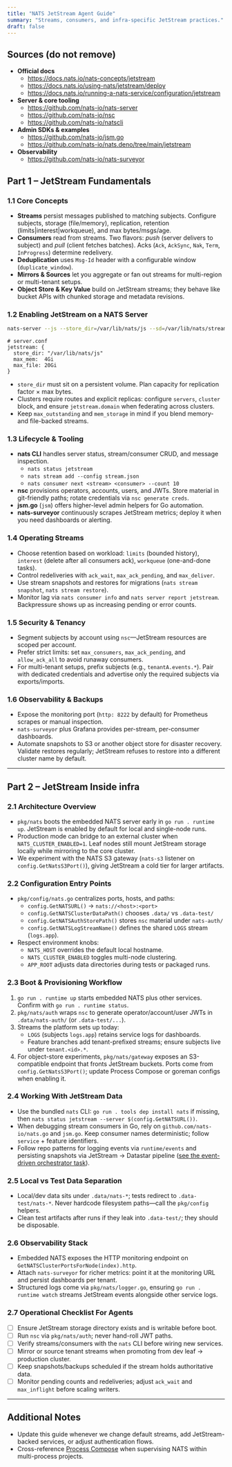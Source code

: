 ```yaml
---
title: "NATS JetStream Agent Guide"
summary: "Streams, consumers, and infra-specific JetStream practices."
draft: false
---
```


## Sources (do not remove)
- **Official docs**
  - https://docs.nats.io/nats-concepts/jetstream
  - https://docs.nats.io/using-nats/jetstream/deploy
  - https://docs.nats.io/running-a-nats-service/configuration/jetstream
- **Server & core tooling**
  - https://github.com/nats-io/nats-server
  - https://github.com/nats-io/nsc
  - https://github.com/nats-io/natscli
- **Admin SDKs & examples**
  - https://github.com/nats-io/jsm.go
  - https://github.com/nats-io/nats.deno/tree/main/jetstream
- **Observability**
  - https://github.com/nats-io/nats-surveyor

## Part 1 – JetStream Fundamentals

### 1.1 Core Concepts
- **Streams** persist messages published to matching subjects. Configure subjects, storage (file/memory), replication, retention (limits|interest|workqueue), and max bytes/msgs/age.
- **Consumers** read from streams. Two flavors: *push* (server delivers to subject) and *pull* (client fetches batches). Acks (`Ack`, `AckSync`, `Nak`, `Term`, `InProgress`) determine redelivery.
- **Deduplication** uses `Msg-Id` header with a configurable window (`duplicate_window`).
- **Mirrors & Sources** let you aggregate or fan out streams for multi-region or multi-tenant setups.
- **Object Store & Key Value** build on JetStream streams; they behave like bucket APIs with chunked storage and metadata revisions.

### 1.2 Enabling JetStream on a NATS Server
```bash
nats-server --js --store_dir=/var/lib/nats/js --sd=/var/lib/nats/streams
```
```hcl
# server.conf
jetstream: {
  store_dir: "/var/lib/nats/js"
  max_mem:  4Gi
  max_file: 20Gi
}
```
- `store_dir` must sit on a persistent volume. Plan capacity for replication factor × max bytes.
- Clusters require routes and explicit replicas: configure `servers`, `cluster` block, and ensure `jetstream.domain` when federating across clusters.
- Keep `max_outstanding` and `mem_storage` in mind if you blend memory- and file-backed streams.

### 1.3 Lifecycle & Tooling
- **nats CLI** handles server status, stream/consumer CRUD, and message inspection.
  - `nats status jetstream`
  - `nats stream add --config stream.json`
  - `nats consumer next <stream> <consumer> --count 10`
- **nsc** provisions operators, accounts, users, and JWTs. Store material in git-friendly paths; rotate credentials via `nsc generate creds`.
- **jsm.go** (`jsm`) offers higher-level admin helpers for Go automation.
- **nats-surveyor** continuously scrapes JetStream metrics; deploy it when you need dashboards or alerting.

### 1.4 Operating Streams
- Choose retention based on workload: `limits` (bounded history), `interest` (delete after all consumers ack), `workqueue` (one-and-done tasks).
- Control redeliveries with `ack_wait`, `max_ack_pending`, and `max_deliver`.
- Use stream snapshots and restores for migrations (`nats stream snapshot`, `nats stream restore`).
- Monitor lag via `nats consumer info` and `nats server report jetstream`. Backpressure shows up as increasing pending or error counts.

### 1.5 Security & Tenancy
- Segment subjects by account using `nsc`—JetStream resources are scoped per account.
- Prefer strict limits: set `max_consumers`, `max_ack_pending`, and `allow_ack_all` to avoid runaway consumers.
- For multi-tenant setups, prefix subjects (e.g., `tenantA.events.*`). Pair with dedicated credentials and advertise only the required subjects via exports/imports.

### 1.6 Observability & Backups
- Expose the monitoring port (`http: 8222` by default) for Prometheus scrapes or manual inspection.
- `nats-surveyor` plus Grafana provides per-stream, per-consumer dashboards.
- Automate snapshots to S3 or another object store for disaster recovery. Validate restores regularly; JetStream refuses to restore into a different cluster name by default.

---

## Part 2 – JetStream Inside infra

### 2.1 Architecture Overview
- `pkg/nats` boots the embedded NATS server early in `go run . runtime up`. JetStream is enabled by default for local and single-node runs.
- Production mode can bridge to an external cluster when `NATS_CLUSTER_ENABLED=1`. Leaf nodes still mount JetStream storage locally while mirroring to the core cluster.
- We experiment with the NATS S3 gateway (`nats-s3` listener on `config.GetNatsS3Port()`), giving JetStream a cold tier for larger artifacts.

### 2.2 Configuration Entry Points
- `pkg/config/nats.go` centralizes ports, hosts, and paths:
  - `config.GetNATSURL()` → `nats://<host>:<port>`
  - `config.GetNATSClusterDataPath()` chooses `.data/` vs `.data-test/`
  - `config.GetNATSAuthStorePath()` stores `nsc` material under `nats-auth/`
  - `config.GetNATSLogStreamName()` defines the shared `LOGS` stream (`logs.app`).
- Respect environment knobs:
  - `NATS_HOST` overrides the default local hostname.
  - `NATS_CLUSTER_ENABLED` toggles multi-node clustering.
  - `APP_ROOT` adjusts data directories during tests or packaged runs.

### 2.3 Boot & Provisioning Workflow
1. `go run . runtime up` starts embedded NATS plus other services. Confirm with `go run . runtime status`.
2. `pkg/nats/auth` wraps `nsc` to generate operator/account/user JWTs in `.data/nats-auth/` (or `.data-test/...`).
3. Streams the platform sets up today:
   - `LOGS` (subjects `logs.app`) retains service logs for dashboards.
   - Feature branches add tenant-prefixed streams; ensure subjects live under `tenant.<id>.*`.
4. For object-store experiments, `pkg/nats/gateway` exposes an S3-compatible endpoint that fronts JetStream buckets. Ports come from `config.GetNatsS3Port()`; update Process Compose or goreman configs when enabling it.

### 2.4 Working With JetStream Data
- Use the bundled `nats` CLI: `go run . tools dep install nats` if missing, then `nats status jetstream --server $(config.GetNATSURL())`.
- When debugging stream consumers in Go, rely on `github.com/nats-io/nats.go` and `jsm.go`. Keep consumer names deterministic; follow `service` + feature identifiers.
- Follow repo patterns for logging events via `runtime/events` and persisting snapshots via JetStream → Datastar pipeline ([see the event-driven orchestrator task](../../tasks/014-event-driven-orchestrator/)).

### 2.5 Local vs Test Data Separation
- Local/dev data sits under `.data/nats-*`; tests redirect to `.data-test/nats-*`. Never hardcode filesystem paths—call the `pkg/config` helpers.
- Clean test artifacts after runs if they leak into `.data-test/`; they should be disposable.

### 2.6 Observability Stack
- Embedded NATS exposes the HTTP monitoring endpoint on `GetNATSClusterPortsForNode(index).http`.
- Attach `nats-surveyor` for richer metrics: point it at the monitoring URL and persist dashboards per tenant.
- Structured logs come via `pkg/nats/logger.go`, ensuring `go run . runtime watch` streams JetStream events alongside other service logs.

### 2.7 Operational Checklist For Agents
- [ ] Ensure JetStream storage directory exists and is writable before boot.
- [ ] Run `nsc` via `pkg/nats/auth`; never hand-roll JWT paths.
- [ ] Verify streams/consumers with the `nats` CLI before wiring new services.
- [ ] Mirror or source tenant streams when promoting from dev leaf → production cluster.
- [ ] Keep snapshots/backups scheduled if the stream holds authoritative data.
- [ ] Monitor pending counts and redeliveries; adjust `ack_wait` and `max_inflight` before scaling writers.

---

## Additional Notes
- Update this guide whenever we change default streams, add JetStream-backed services, or adjust authentication flows.
- Cross-reference [Process Compose](../process-compose/) when supervising NATS within multi-process projects.
